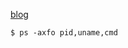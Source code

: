 


[blog](http://blog.maxcnunes.net/2014/10/19/finding-out-to-which-docker-container-a-process-belongs-to/)

```
$ ps -axfo pid,uname,cmd
```
